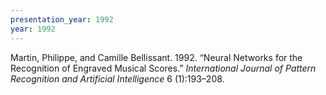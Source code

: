 ```yaml
---
presentation_year: 1992
year: 1992
---
```


Martin, Philippe, and Camille Bellissant. 1992. “Neural Networks for the Recognition of Engraved Musical Scores.” <i>International Journal of Pattern Recognition and Artificial Intelligence</i> 6 (1):193–208.